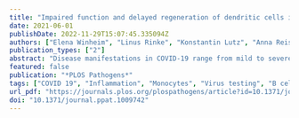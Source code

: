 ```yaml
---
title: "Impaired function and delayed regeneration of dendritic cells in COVID-19"
date: 2021-06-01
publishDate: 2022-11-29T15:07:45.335094Z
authors: ["Elena Winheim", "Linus Rinke", "Konstantin Lutz", "Anna Reischer", "Alexandra Leutbecher", "Lina Wolfram", "Lisa Rausch", "Jan Kranich", "Paul R. Wratil", "Johanna E. Huber", "Dirk Baumjohann", "Simon Rothenfusser", "Benjamin Schubert", "Anne Hilgendorff", "Johannes C. Hellmuth", "Clemens Scherer", "Maximilian Muenchhoff", "Michael von Bergwelt-Baildon", "Konstantin Stark", "Tobias Straub", "Thomas Brocker", "Oliver T. Keppler", "Marion Subklewe", "Anne B. Krug"]
publication_types: ["2"]
abstract: "Disease manifestations in COVID-19 range from mild to severe illness associated with a dysregulated innate immune response. Alterations in function and regeneration of dendritic cells (DCs) and monocytes may contribute to immunopathology and influence adaptive immune responses in COVID-19 patients. We analyzed circulating DC and monocyte subsets in 65 hospitalized COVID-19 patients with mild/moderate or severe disease from acute illness to recovery and in healthy controls. Persisting reduction of all DC subpopulations was accompanied by an expansion of proliferating Lineage−HLADR+ cells lacking DC markers. Increased frequency of CD163+ CD14+ cells within the recently discovered DC3 subpopulation in patients with more severe disease was associated with systemic inflammation, activated T follicular helper cells, and antibody-secreting cells. Persistent downregulation of CD86 and upregulation of programmed death-ligand 1 (PD-L1) in conventional DCs (cDC2 and DC3) and classical monocytes associated with a reduced capacity to stimulate naïve CD4+ T cells correlated with disease severity. Long-lasting depletion and functional impairment of DCs and monocytes may have consequences for susceptibility to secondary infections and therapy of COVID-19 patients."
featured: false
publication: "*PLOS Pathogens*"
tags: ["COVID 19", "Inflammation", "Monocytes", "Virus testing", "B cells", "Blood", "Cytotoxic T cells", "T helper cells"]
url_pdf: "https://journals.plos.org/plospathogens/article?id=10.1371/journal.ppat.1009742"
doi: "10.1371/journal.ppat.1009742"
---
```


